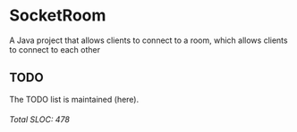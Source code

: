 # SocketRoom
A Java project that allows clients to connect to a room, which allows clients to connect to each other

## TODO
The TODO list is maintained (here).  
  
###### Total SLOC: 478

